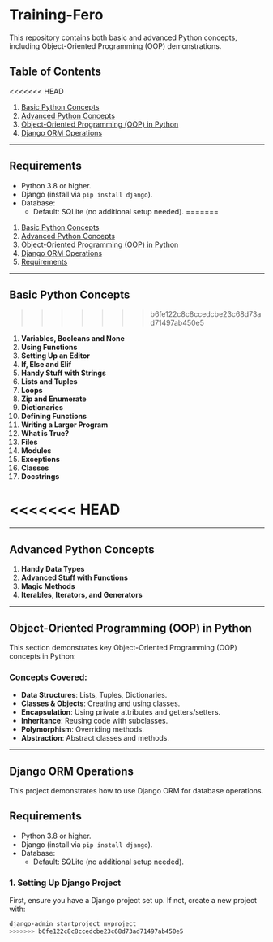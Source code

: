 # Training-Fero

This repository contains both basic and advanced Python concepts, including Object-Oriented Programming (OOP) demonstrations.

## Table of Contents
<<<<<<< HEAD
1. [Basic Python Concepts](Python/README.md#basic-python-concepts)
2. [Advanced Python Concepts](Python/README.md#advanced-python-concepts)
3. [Object-Oriented Programming (OOP) in Python](Python/README.md#object-oriented-programming-oop-in-python)
4. [Django ORM Operations](Django%20ORM%20Operations/README.md#django-orm-operations)


---


## **Requirements**

- Python 3.8 or higher.
- Django (install via `pip install django`).
- Database:
  - Default: SQLite (no additional setup needed).
=======
1. [Basic Python Concepts](#basic-python-concepts)
2. [Advanced Python Concepts](#advanced-python-concepts)
3. [Object-Oriented Programming (OOP) in Python](#object-oriented-programming-oop-in-python)
4. [Django ORM Operations](#django-orm-operations)
5. [Requirements](#requirements)

---

## Basic Python Concepts
>>>>>>> b6fe122c8c8ccedcbe23c68d73ad71497ab450e5

1. **Variables, Booleans and None**
2. **Using Functions**
3. **Setting Up an Editor**
4. **If, Else and Elif**
5. **Handy Stuff with Strings**
6. **Lists and Tuples**
7. **Loops**
8. **Zip and Enumerate**
9. **Dictionaries**
10. **Defining Functions**
11. **Writing a Larger Program**
12. **What is True?**
13. **Files**
14. **Modules**
15. **Exceptions**
16. **Classes**
17. **Docstrings**

<<<<<<< HEAD
=======
---

## Advanced Python Concepts

1. **Handy Data Types**
2. **Advanced Stuff with Functions**
3. **Magic Methods**
4. **Iterables, Iterators, and Generators**

---

## Object-Oriented Programming (OOP) in Python

This section demonstrates key Object-Oriented Programming (OOP) concepts in Python:

### Concepts Covered:
- **Data Structures**: Lists, Tuples, Dictionaries.
- **Classes & Objects**: Creating and using classes.
- **Encapsulation**: Using private attributes and getters/setters.
- **Inheritance**: Reusing code with subclasses.
- **Polymorphism**: Overriding methods.
- **Abstraction**: Abstract classes and methods.

---

## Django ORM Operations

This project demonstrates how to use Django ORM for database operations.

## **Requirements**

- Python 3.8 or higher.
- Django (install via `pip install django`).
- Database:
  - Default: SQLite (no additional setup needed).

### 1. Setting Up Django Project

First, ensure you have a Django project set up. If not, create a new project with:

```bash
django-admin startproject myproject
>>>>>>> b6fe122c8c8ccedcbe23c68d73ad71497ab450e5

